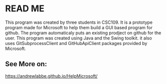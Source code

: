 # READ ME 
This program was created by three students in CSC109. It is a prototype program made for Microsoft to help them build a GUI based program for github. The program automaticaly puts an existing prodject on github for the user. This program was created using Java and the Swing toolkit. it also uses GitSubprocessClient and GitHubApiClient packages provided by Microsoft. 

## See More on:
https://andrewlabbe.github.io/HelpMicrosoft/